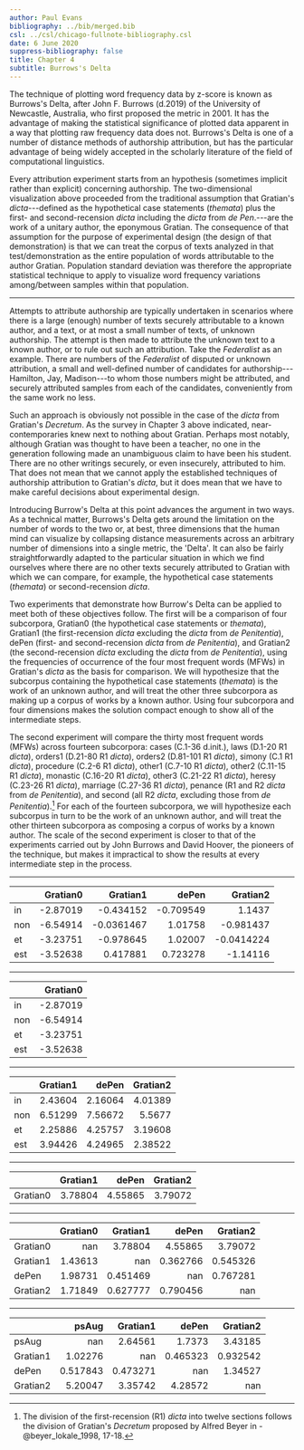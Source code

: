 ```yaml
---
author: Paul Evans
bibliography: ../bib/merged.bib
csl: ../csl/chicago-fullnote-bibliography.csl
date: 6 June 2020
suppress-bibliography: false
title: Chapter 4
subtitle: Burrows's Delta
---
```

The technique of plotting word frequency data by z-score is known
as Burrows's Delta, after John F. Burrows (d.2019) of the University
of Newcastle, Australia, who first proposed the metric in 2001. It
has the advantage of making the statistical significance of plotted
data apparent in a way that plotting raw frequency data does not.
Burrows's Delta is one of a number of distance methods of authorship
attribution, but has the particular advantage of being widely
accepted in the scholarly literature of the field of computational
linguistics.

Every attribution experiment starts from an hypothesis (sometimes
implicit rather than explicit) concerning authorship. The two-dimensional
visualization above proceeded from the traditional assumption that
Gratian's *dicta*---defined as the hypothetical case statements
(*themata*) plus the first- and second-recension *dicta* including
the *dicta* from *de Pen*.---are the work of a unitary author,
the eponymous Gratian. The consequence of that assumption for the
purpose of experimental design (the design of that demonstration)
is that we can treat the corpus of texts analyzed in that
test/demonstration as the entire population of words attributable
to the author Gratian. Population standard deviation was therefore
the appropriate statistical technique to apply to visualize word
frequency variations among/between samples within that population.

---

Attempts to attribute authorship are typically undertaken in scenarios
where there is a large (enough) number of texts securely attributable
to a known author, and a text, or at most a small number of texts,
of unknown authorship. The attempt is then made to attribute the
unknown text to a known author, or to rule out such an attribution.
Take the *Federalist* as an example. There are numbers of the
*Federalist* of disputed or unknown attribution, a small and
well-defined number of candidates for authorship---Hamilton, Jay,
Madison---to whom those numbers might be attributed, and securely
attributed samples from each of the candidates, conveniently from
the same work no less.

Such an approach is obviously not possible in the case of the *dicta*
from Gratian's *Decretum*. As the survey in Chapter 3 above indicated,
near-contemporaries knew next to nothing about Gratian. Perhaps
most notably, although Gratian was thought to have been a teacher,
no one in the generation following made an unambiguous claim to
have been his student. There are no other writings securely, or
even insecurely, attributed to him. That does not mean that we
cannot apply the established techniques of authorship attribution
to Gratian's *dicta*, but it does mean that we have to make careful
decisions about experimental design.

Introducing Burrow's Delta at this point advances the argument in
two ways. As a technical matter, Burrows's Delta gets around the
limitation on the number of words to the two or, at best, three
dimensions that the human mind can visualize by collapsing distance
measurements across an arbitrary number of dimensions into a single
metric, the 'Delta'. It can also be fairly straightforwardly adapted
to the particular situation in which we find ourselves where there
are no other texts securely attributed to Gratian with which we can
compare, for example, the hypothetical case statements (*themata*)
or second-recension *dicta*.

Two experiments that demonstrate how Burrow's Delta can be applied
to meet both of these objectives follow. The first will be a
comparison of four subcorpora, Gratian0 (the hypothetical case
statements or *themata*), Gratian1 (the first-recension *dicta*
excluding the *dicta* from *de Penitentia*), dePen (first- and
second-recension *dicta* from *de Penitentia*), and Gratian2 (the
second-recension *dicta* excluding the *dicta* from *de Penitentia*),
using the frequencies of occurrence of the four most frequent words
(MFWs) in Gratian's *dicta* as the basis for comparison. We will
hypothesize that the subcorpus containing the hypothetical case
statements (*themata*) is the work of an unknown author, and will
treat the other three subcorpora as making up a corpus of works by
a known author. Using four subcorpora and four dimensions makes the
solution compact enough to show all of the intermediate steps.

The second experiment will compare the thirty most frequent words
(MFWs) across fourteen subcorpora: cases (C.1-36 d.init.), laws
(D.1-20 R1 *dicta*), orders1 (D.21-80 R1 *dicta*), orders2 (D.81-101
R1 *dicta*), simony (C.1 R1 *dicta*), procedure (C.2-6 R1 *dicta*),
other1 (C.7-10 R1 *dicta*), other2 (C.11-15 R1 *dicta*), monastic
(C.16-20 R1 *dicta*), other3 (C.21-22 R1 *dicta*), heresy (C.23-26
R1 *dicta*), marriage (C.27-36 R1 *dicta*), penance (R1 and R2
*dicta* from *de Penitentia*), and second (all R2 *dicta*, excluding
those from *de Penitentia*).[^b1] For each of the fourteen subcorpora,
we will hypothesize each subcorpus in turn to be the work of an
unknown author, and will treat the other thirteen subcorpora as
composing a corpus of works by a known author. The scale of the
second experiment is closer to that of the experiments carried out
by John Burrows and David Hoover, the pioneers of the technique,
but makes it impractical to show the results at every intermediate
step in the process.

---

|     |   Gratian0 |   Gratian1 |     dePen |   Gratian2 |
|:----|-----------:|-----------:|----------:|-----------:|
| in  |   -2.87019 | -0.434152  | -0.709549 |  1.1437    |
| non |   -6.54914 | -0.0361467 |  1.01758  | -0.981437  |
| et  |   -3.23751 | -0.978645  |  1.02007  | -0.0414224 |
| est |   -3.52638 |  0.417881  |  0.723278 | -1.14116   |

---

|     |   Gratian0 |
|:----|-----------:|
| in  |   -2.87019 |
| non |   -6.54914 |
| et  |   -3.23751 |
| est |   -3.52638 |

---

|     |   Gratian1 |   dePen |   Gratian2 |
|:----|-----------:|--------:|-----------:|
| in  |    2.43604 | 2.16064 |    4.01389 |
| non |    6.51299 | 7.56672 |    5.5677  |
| et  |    2.25886 | 4.25757 |    3.19608 |
| est |    3.94426 | 4.24965 |    2.38522 |

---

|          |   Gratian1 |   dePen |   Gratian2 |
|:---------|-----------:|--------:|-----------:|
| Gratian0 |    3.78804 | 4.55865 |    3.79072 |

---

|          |   Gratian0 |   Gratian1 |      dePen |   Gratian2 |
|:---------|-----------:|-----------:|-----------:|-----------:|
| Gratian0 |  nan       |   3.78804  |   4.55865  |   3.79072  |
| Gratian1 |    1.43613 | nan        |   0.362766 |   0.545326 |
| dePen    |    1.98731 |   0.451469 | nan        |   0.767281 |
| Gratian2 |    1.71849 |   0.627777 |   0.790456 | nan        |

---

|          |      psAug |   Gratian1 |      dePen |   Gratian2 |
|:---------|-----------:|-----------:|-----------:|-----------:|
| psAug    | nan        |   2.64561  |   1.7373   |   3.43185  |
| Gratian1 |   1.02276  | nan        |   0.465323 |   0.932542 |
| dePen    |   0.517843 |   0.473271 | nan        |   1.34527  |
| Gratian2 |   5.20047  |   3.35742  |   4.28572  | nan        |

[^b1]: The division of the first-recension (R1) *dicta* into twelve
sections follows the division of Gratian's *Decretum* proposed by
Alfred Beyer in -@beyer_lokale_1998, 17-18.
